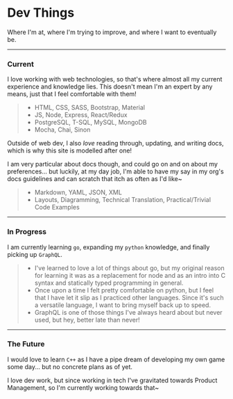 # Dev Things

Where I'm at, where I'm trying to improve, and where I want to eventually be.

---

### Current

I love working with web technologies, so that's where almost all my current experience and knowledge lies. This doesn't mean I'm an expert by any means, just that I feel comfortable with them!

> - HTML, CSS, SASS, Bootstrap, Material 
> - JS, Node, Express, React/Redux
> - PostgreSQL, T-SQL, MySQL, MongoDB
> - Mocha, Chai, Sinon

Outside of web dev, I also *love* reading through, updating, and writing docs, which is why this site is modelled after one!

I am very particular about docs though, and could go on and on about my preferences... but luckily, at my day job, I'm able to have my say in my org's docs guidelines and can scratch that itch as often as I'd like~

> - Markdown, YAML, JSON, XML
> - Layouts, Diagramming, Technical Translation, Practical/Trivial Code Examples

---

### In Progress

I am currently learning `go`, expanding my `python` knowledge, and finally picking up `GraphQL`.

> - I've learned to love a lot of things about go, but my original reason for learning it was as a replacement for node and as an intro into C syntax and statically typed programming in general.
> - Once upon a time I felt pretty comfortable on python, but I feel that I have let it slip as I practiced other languages. Since it's such a versatile language, I want to bring myself back up to speed.
> - GraphQL is one of those things I've always heard about but never used, but hey, better late than never!

---

### The Future

I would love to learn `C++` as I have a pipe dream of developing my own game some day... but no concrete plans as of yet.

I love dev work, but since working in tech I've gravitated towards Product Management, so I'm currently working towards that~

